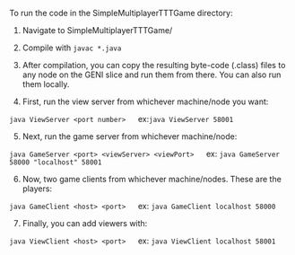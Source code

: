 To run the code in the SimpleMultiplayerTTTGame directory:

1. Navigate to SimpleMultiplayerTTTGame/

2. Compile with `javac *.java`

3. After compilation, you can copy the resulting byte-code (.class) files to any node on the GENI slice and run them from there. You can also run them locally.

4. First, run the view server from whichever machine/node you want:

`java ViewServer <port number>` &emsp; ex:`java ViewServer 58001`

5. Next, run the game server from whichever machine/node:

`java GameServer <port> <viewServer> <viewPort>` &emsp; ex: `java GameServer 58000 "localhost" 58001`

6. Now, two game clients from whichever machine/nodes. These are the players:

`java GameClient <host> <port>` &emsp; ex: `java GameClient localhost 58000`

7. Finally, you can add viewers with:

`java ViewClient <host> <port>` &emsp; ex: `java ViewClient localhost 58001`



 
